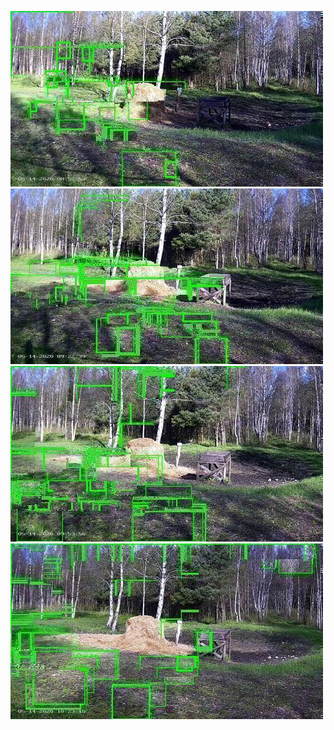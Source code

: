 ![20200514-085221-092226](in/20200514/20200514-085221-092226_0_.jpg)
![20200514-092231-095236](in/20200514/20200514-092231-095236_0_.jpg)
![20200514-095241-102246](in/20200514/20200514-095241-102246_0_.jpg)
![20200514-102251-105256](in/20200514/20200514-102251-105256_0_.jpg)
